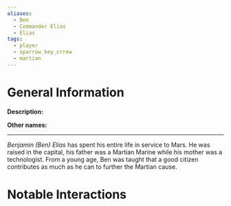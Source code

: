 ```yaml
---
aliases:
  - Ben
  - Commander Elias
  - Elias
tags:
  - player
  - sparrow_key_crrew
  - martian
---
```

# General Information
**Description:** 

**Other names:** 

---
*Benjamin (Ben) Elias* has spent his entire life in service to Mars. He was raised in the capital, his father was a Martian Marine while his mother was a technologist. From a young age, Ben was taught that a good citizen contributes as much as he can to further the Martian cause.

# Notable Interactions
